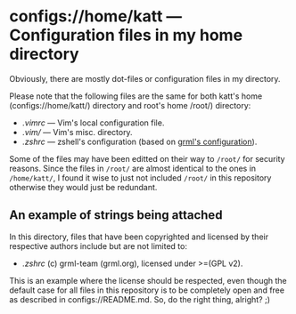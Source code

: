 # configs://home/katt &mdash; Configuration files in my home directory
Obviously, there are mostly dot-files or configuration files in my directory.

Please note that the following files are the same for both katt's home
(configs://home/katt/) directory and root's home /root/) directory:

- *.vimrc* &mdash; Vim's local configuration file.
- *.vim/* &mdash; Vim's misc. directory.
- *.zshrc* &mdash; zshell's configuration (based on [grml's
  configuration](https://grml.org/zsh/)).

Some of the files may have been editted on their way to `/root/` for
security reasons. Since the files in `/root/` are almost identical to the ones
in `/home/katt/`, I found it wise to just not included `/root/` in this
repository otherwise they would just be redundant.

## An example of strings being attached
In this directory, files that have been copyrighted and licensed by their
respective authors include but are not limited to:

- *.zshrc* (c) grml-team (grml.org), licensed under >=(GPL v2).

This is an example where the license should be respected, even though the
default case for all files in this repository is to be completely open and free
as described in configs://README.md. So, do the right thing, alright? ;)
